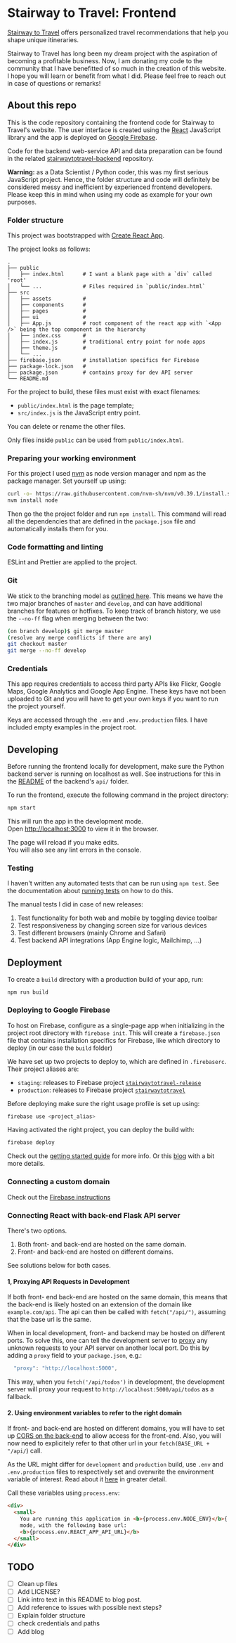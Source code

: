# Stairway to Travel: Frontend

[Stairway to Travel](https://stairwaytotravel.com/) offers personalized travel
recommendations that help you shape unique itineraries.

Stairway to Travel has long been my dream project with the aspiration of
becoming a profitable business. Now, I am donating my code to the community
that I have benefitted of so much in the creation of this website. I hope you
will learn or benefit from what I did. Please feel free to reach out in case
of questions or remarks!

## About this repo

This is the code repository containing the frontend code for Stairway to 
Travel's website. The user interface is created using the
[React](https://reactjs.org/) JavaScript library and the app is deployed on 
[Google Firebase](https://firebase.google.com/).

Code for the backend web-service API and data preparation can be found in the
related
[stairwaytotravel-backend](https://github.com/stevennooijen/stairwaytotravel-backend)
repository.

**Warning:** as a Data Scientist / Python coder, this was my first serious
JavaScript project. Hence, the folder structure and code will definitely be 
considered messy and inefficient by experienced frontend developers. Please
keep this in mind when using my code as example for your own purposes.

### Folder structure

This project was bootstrapped with
[Create React App](https://github.com/facebookincubator/create-react-app).

The project looks as follows:

    .
    ├── public              
    │   ├── index.html      # I want a blank page with a `div` called 'root'
    │   └── ...             # Files required in `public/index.html`
    ├── src                 
    │   ├── assets          # 
    │   ├── components      # 
    │   ├── pages           # 
    │   ├── ui              # 
    │   ├── App.js          # root component of the react app with `<App />` being the top component in the hierarchy
    │   ├── index.css       # 
    │   ├── index.js        # traditional entry point for node apps
    │   ├── theme.js        # 
    │   └── ...
    ├── firebase.json       # installation specifics for Firebase
    ├── package-lock.json   # 
    ├── package.json        # contains proxy for dev API server
    └── README.md

For the project to build, these files must exist with exact filenames:

- `public/index.html` is the page template;
- `src/index.js` is the JavaScript entry point.

You can delete or rename the other files.

Only files inside `public` can be used from `public/index.html`.

### Preparing your working environment

For this project I used [nvm](https://github.com/nvm-sh/nvm) as node version
manager and npm as the package manager. Set yourself up using:

```bash
curl -o- https://raw.githubusercontent.com/nvm-sh/nvm/v0.39.1/install.sh | bash
nvm install node
```

Then go the the project folder and run `npm install`. This command will read all
the dependencies that are defined in the `package.json` file and automatically 
installs them for you.

### Code formatting and linting

ESLint and Prettier are applied to the project.

### Git

We stick to the branching model as 
[outlined here](https://nvie.com/posts/a-successful-git-branching-model/).
This means we have the two major branches of `master` and `develop`, and can
have additional branches for features or hotfixes. To keep track of branch 
history, we use the `--no-ff` flag when merging between the two:

```bash
(on branch develop)$ git merge master
(resolve any merge conflicts if there are any)
git checkout master
git merge --no-ff develop
```

### Credentials

This app requires credentials to access third party APIs like Flickr, 
Google Maps, Google Analytics and Google App Engine. These keys have not 
been uploaded to Git and you will have to get your own keys if you want
to run the project yourself.

Keys are accessed through the `.env` and `.env.production` files. I have
included empty examples in the project root. 

## Developing

Before running the frontend locally for development, make sure the Python 
backend server is running on localhost as well. See instructions for this in
the
[README](https://github.com/stevennooijen/stairwaytotravel-backend/tree/master/api#1-about-flask)
of the backend's `api/` folder.

To run the frontend, execute the following command in the project directory:

```bash
npm start
```

This will run the app in the development mode.<br>
Open [http://localhost:3000](http://localhost:3000) to view it in the browser.

The page will reload if you make edits.<br>
You will also see any lint errors in the console.

### Testing

I haven't written any automated tests that can be run using `npm test`.
See the documentation about [running tests](#running-tests) on how to do this.

The manual tests I did in case of new releases:

1. Test functionality for both web and mobile by toggling device toolbar
2. Test responsiveness by changing screen size for various devices
3. Test different browsers (mainly Chrome and Safari)
4. Test backend API integrations (App Engine logic, Mailchimp, ...)

## Deployment

To create a `build` directory with a production build of your app, run:

```
npm run build
```

### Deploying to Google Firebase

To host on Firebase, configure as a single-page app when initializing in the
project root directory with `firebase init`. This will create a 
`firebase.json` file that contains installation specifics for Firebase, like
which directory to deploy (in our case the `build` folder)

We have set up two projects to deploy to, which are defined in `.firebaserc`. 
Their project aliases are:

- `staging`: releases to Firebase project
[`stairwaytotravel-release`](https://stairwaytotravel-release.web.app/)
- `production`: releases to Firebase project
[`stairwaytotravel`](https://stairwaytotravel.com/)

Before deploying make sure the right usage profile is set up using:

```bash
firebase use <project_alias>
```

Having activated the right project, you can deploy the build with:

```bash
firebase deploy
```

Check out the 
[getting started guide](https://firebase.google.com/docs/hosting/quickstart) 
for more info. Or this 
[blog](https://www.robinwieruch.de/firebase-deploy-react-js/) with a bit
 more details.

### Connecting a custom domain

Check out the 
[Firebase instructions](https://firebase.google.com/docs/hosting/custom-domain)

### Connecting React with back-end Flask API server

There's two options.

1. Both front- and back-end are hosted on the same domain.
2. Front- and back-end are hosted on different domains.

See solutions below for both cases.

#### 1, Proxying API Requests in Development

If both front- end back-end are hosted on the same domain, this means that the back-end is likely hosted on an extension of the domain like `example.com/api`. The api can then be called with `fetch("/api/")`, assuming that the base url is the same.

When in local development, front- and backend may be hosted on different ports. To solve this, one can tell the development server to [proxy](https://facebook.github.io/create-react-app/docs/proxying-api-requests-in-development) any unknown requests to your API server on another local port. Do this by adding a `proxy` field to your `package.json`, e.g.:

```js
  "proxy": "http://localhost:5000",
```

This way, when you `fetch('/api/todos')` in development, the development server will proxy your request to `http://localhost:5000/api/todos` as a fallback.

#### 2. Using environment variables to refer to the right domain

If front- and back-end are hosted on different domains, you will have to set up
[CORS on the back-end](https://github.com/stevennooijen/stairwaytotravel-backend/tree/master/api#cors-support)
to allow access for the front-end. Also, you will now need to explicitely refer
to that other url in your `fetch(BASE_URL + "/api/`) call.

As the URL might differ for `development` and `production` build, use `.env` and `.env.production` files to respectively set and overwrite the environment variable of interest. Read about it [here](https://facebook.github.io/create-react-app/docs/adding-custom-environment-variables) in greater detail.

Call these variables using `process.env`:

```html
<div>
  <small>
    You are running this application in <b>{process.env.NODE_ENV}</b>{' '}
    mode, with the following base url:
    <b>{process.env.REACT_APP_API_URL}</b>
  </small>
</div>
```


## TODO

- [ ] Clean up files
- [ ] Add LICENSE?
- [ ] Link intro text in this README to blog post.
- [ ] Add reference to issues with possible next steps?
- [ ] Explain folder structure
- [ ] check credentials and paths
- [ ] Add blog
